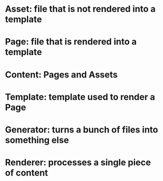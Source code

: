 # Asset: file that is not rendered into a template
# Page: file that is rendered into a template
# Content: Pages and Assets
# Template: template used to render a Page
# Generator: turns a bunch of files into something else
# Renderer: processes a single piece of content